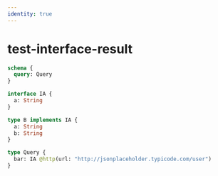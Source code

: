 ```yaml
---
identity: true
---
```


# test-interface-result

```graphql @config
schema {
  query: Query
}

interface IA {
  a: String
}

type B implements IA {
  a: String
  b: String
}

type Query {
  bar: IA @http(url: "http://jsonplaceholder.typicode.com/user")
}
```
